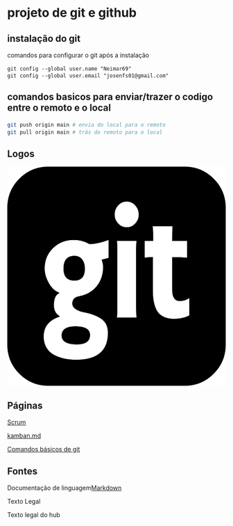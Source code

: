# projeto de git e github
## instalação do git 
comandos para configurar o git após a instalação
```
git config --global user.name "Neimar69"
git config --global user.email "josenfs01@gmail.com"

```

## comandos basicos para enviar/trazer o codigo entre o remoto e o local

```bash
git push origin main # envia do local para o remoto
git pull origin main # trás do remoto para o local

```
## Logos
![Git](Imagens/imagemgit.png)

## Páginas
[Scrum](scrum.md)

[kamban.md](kamban.md)

[Comandos básicos de git](comandos_basicos.md)

## Fontes
Documentação de linguagem[Markdown](https://docs.github.com/pt/get-started/writing-on-github/getting-started-with-writing-and-formatting-on-github/basic-writing-and-formatting-syntax)

Texto Legal

Texto legal do hub


